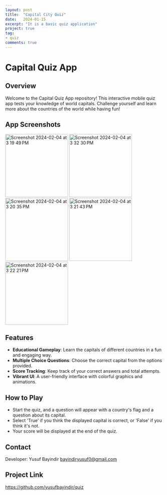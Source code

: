 ```yaml
---
layout: post
title:  "Capital City Quiz"
date:   2024-01-15
excerpt: "It is a basic quiz application"
project: true
tag:
- quiz
comments: true
---
```


# Capital Quiz App

## Overview
Welcome to the Capital Quiz App repository! This interactive mobile quiz app tests your knowledge of world capitals. Challenge yourself and learn more about the countries of the world while having fun!

## App Screenshots
<img width="200" alt="Screenshot 2024-02-04 at 3 19 49 PM" src="https://github.com/yusufbayindir/Quiz/assets/126359377/bde8eca5-6792-4081-9e93-39cf1d9e0332">
<img width="200" alt="Screenshot 2024-02-04 at 3 32 30 PM" src="https://github.com/yusufbayindir/Quiz/assets/126359377/c769a4ce-7022-4202-b00a-71949902d5f9">
<img width="200" alt="Screenshot 2024-02-04 at 3 20 35 PM" src="https://github.com/yusufbayindir/Quiz/assets/126359377/82f242ec-a543-4be9-8f52-b8ba89e84590">
<img width="200" alt="Screenshot 2024-02-04 at 3 21 43 PM" src="https://github.com/yusufbayindir/Quiz/assets/126359377/dc5267cb-04a9-4df2-a542-584a9d7a45eb">
<img width="200" alt="Screenshot 2024-02-04 at 3 22 21 PM" src="https://github.com/yusufbayindir/Quiz/assets/126359377/8f22c634-7cb0-4eda-b0f3-f31aa21d41ce">


## Features
- **Educational Gameplay**: Learn the capitals of different countries in a fun and engaging way.
- **Multiple Choice Questions**: Choose the correct capital from the options provided.
- **Score Tracking**: Keep track of your correct answers and total attempts.
- **Vibrant UI**: A user-friendly interface with colorful graphics and animations.

## How to Play
- Start the quiz, and a question will appear with a country's flag and a question about its capital.
- Select 'True' if you think the displayed capital is correct, or 'False' if you think it's not.
- Your score will be displayed at the end of the quiz.

## Contact
Developer: Yusuf Bayindir bayindiryusuf0@gmail.com

## Project Link
https://github.com/yusufbayindir/quiz

